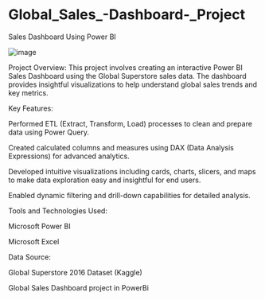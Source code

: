 # Global_Sales_-Dashboard-_Project
Sales Dashboard Using Power BI

![image](https://github.com/user-attachments/assets/7a5a40ac-2437-4783-8f11-8802ced6e804)

Project Overview:
This project involves creating an interactive Power BI Sales Dashboard using the Global Superstore sales data. The dashboard provides insightful visualizations to help understand global sales trends and key metrics.

Key Features:

Performed ETL (Extract, Transform, Load) processes to clean and prepare data using Power Query.

Created calculated columns and measures using DAX (Data Analysis Expressions) for advanced analytics.

Developed intuitive visualizations including cards, charts, slicers, and maps to make data exploration easy and insightful for end users.

Enabled dynamic filtering and drill-down capabilities for detailed analysis.

Tools and Technologies Used:

Microsoft Power BI

Microsoft Excel

Data Source:

Global Superstore 2016 Dataset (Kaggle)


Global Sales Dashboard project in PowerBi
